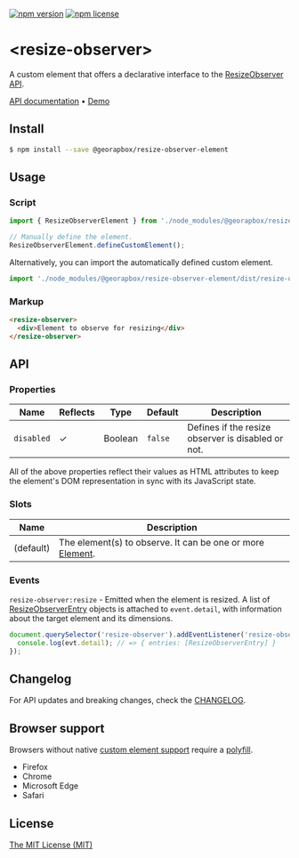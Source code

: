 [![npm version](https://img.shields.io/npm/v/@georapbox/resize-observer-element.svg)](https://www.npmjs.com/package/@georapbox/resize-observer-element)
[![npm license](https://img.shields.io/npm/l/@georapbox/resize-observer-element.svg)](https://www.npmjs.com/package/@georapbox/resize-observer-element)

[demo]: https://georapbox.github.io/resize-observer-element/
[support]: https://caniuse.com/#feat=custom-elementsv1
[polyfill]: https://github.com/webcomponents/polyfills/tree/master/packages/custom-elements
[license]: https://georapbox.mit-license.org/@2022
[changelog]: https://github.com/georapbox/resize-observer-element/blob/main/CHANGELOG.md

# &lt;resize-observer&gt;

A custom element that offers a declarative interface to the [ResizeObserver API](https://developer.mozilla.org/docs/Web/API/ResizeObserver).

[API documentation](#api) &bull; [Demo][demo]

## Install

```sh
$ npm install --save @georapbox/resize-observer-element
```

## Usage

### Script

```js
import { ResizeObserverElement } from './node_modules/@georapbox/resize-observer-element/dist/resize-observer.js';

// Manually define the element.
ResizeObserverElement.defineCustomElement();
```

Alternatively, you can import the automatically defined custom element.

```js
import './node_modules/@georapbox/resize-observer-element/dist/resize-observer-defined.js';
```

### Markup

```html
<resize-observer>
  <div>Element to observe for resizing</div>
</resize-observer>
```

## API

### Properties
| Name | Reflects | Type | Default | Description |
| ---- | -------- | ---- | ------- | ----------- |
| `disabled` | ✓ | Boolean | `false` | Defines if the resize observer is disabled or not. |

All of the above properties reflect their values as HTML attributes to keep the element's DOM representation in sync with its JavaScript state.

### Slots

| Name | Description |
| ---- | ----------- |
| (default) | The element(s) to observe. It can be one or more [Element](https://developer.mozilla.org/en-US/docs/Web/API/Element). |

### Events

`resize-observer:resize` - Emitted when the element is resized. A list of [ResizeObserverEntry](https://developer.mozilla.org/docs/Web/API/ResizeObserverEntry) objects is attached to `event.detail`, with information about the target element and its dimensions.

```js
document.querySelector('resize-observer').addEventListener('resize-observer:resize', evt => {
  console.log(evt.detail); // => { entries: [ResizeObserverEntry] }
});
```

## Changelog

For API updates and breaking changes, check the [CHANGELOG][changelog].

## Browser support

Browsers without native [custom element support][support] require a [polyfill][polyfill].

- Firefox
- Chrome
- Microsoft Edge
- Safari

## License

[The MIT License (MIT)][license]
